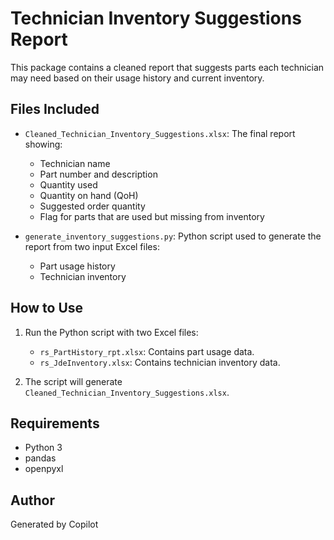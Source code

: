 # Technician Inventory Suggestions Report

This package contains a cleaned report that suggests parts each technician may need based on their usage history and current inventory.

## Files Included

- `Cleaned_Technician_Inventory_Suggestions.xlsx`: The final report showing:
  - Technician name
  - Part number and description
  - Quantity used
  - Quantity on hand (QoH)
  - Suggested order quantity
  - Flag for parts that are used but missing from inventory

- `generate_inventory_suggestions.py`: Python script used to generate the report from two input Excel files:
  - Part usage history
  - Technician inventory

## How to Use

1. Run the Python script with two Excel files:
   - `rs_PartHistory_rpt.xlsx`: Contains part usage data.
   - `rs_JdeInventory.xlsx`: Contains technician inventory data.

2. The script will generate `Cleaned_Technician_Inventory_Suggestions.xlsx`.

## Requirements

- Python 3
- pandas
- openpyxl

## Author

Generated by Copilot
